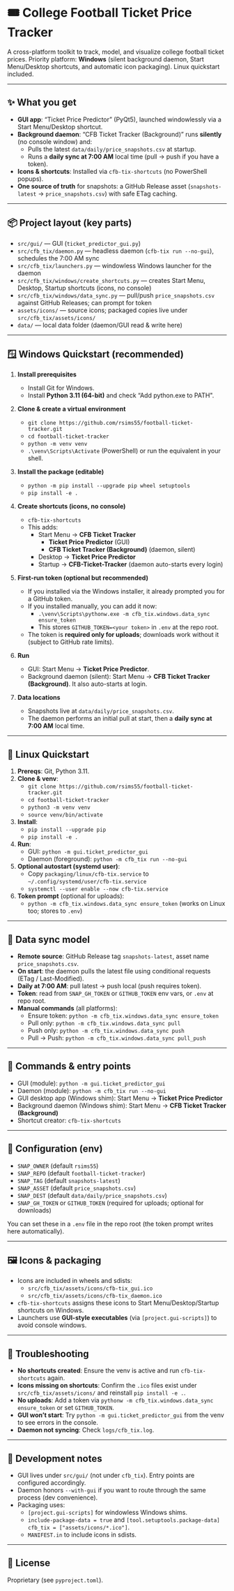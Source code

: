 # 🎟️ College Football Ticket Price Tracker

A cross-platform toolkit to track, model, and visualize college football ticket prices. Priority platform: **Windows** (silent background daemon, Start Menu/Desktop shortcuts, and automatic icon packaging). Linux quickstart included.

---

## ✨ What you get

- **GUI app**: “Ticket Price Predictor” (PyQt5), launched windowlessly via a Start Menu/Desktop shortcut.
- **Background daemon**: “CFB Ticket Tracker (Background)” runs **silently** (no console window) and:
  - Pulls the latest `data/daily/price_snapshots.csv` at startup.
  - Runs a **daily sync at 7:00 AM** local time (pull → push if you have a token).
- **Icons & shortcuts**: Installed via `cfb-tix-shortcuts` (no PowerShell popups).
- **One source of truth** for snapshots: a GitHub Release asset (`snapshots-latest` → `price_snapshots.csv`) with safe ETag caching.

---

## 📦 Project layout (key parts)

- `src/gui/` — GUI (`ticket_predictor_gui.py`)
- `src/cfb_tix/daemon.py` — headless daemon (`cfb-tix run --no-gui`), schedules the 7:00 AM sync
- `src/cfb_tix/launchers.py` — windowless Windows launcher for the daemon
- `src/cfb_tix/windows/create_shortcuts.py` — creates Start Menu, Desktop, Startup shortcuts (icons, no console)
- `src/cfb_tix/windows/data_sync.py` — pull/push `price_snapshots.csv` against GitHub Releases; can prompt for token
- `assets/icons/` — source icons; packaged copies live under `src/cfb_tix/assets/icons/`
- `data/` — local data folder (daemon/GUI read & write here)

---

## 🪟 Windows Quickstart (recommended)

1) **Install prerequisites**
   - Install Git for Windows.
   - Install **Python 3.11 (64-bit)** and check “Add python.exe to PATH".

2) **Clone & create a virtual environment**
   - `git clone https://github.com/rsims55/football-ticket-tracker.git`
   - `cd football-ticket-tracker`
   - `python -m venv venv`
   - `.\venv\Scripts\Activate` (PowerShell) or run the equivalent in your shell.

3) **Install the package (editable)**
   - `python -m pip install --upgrade pip wheel setuptools`
   - `pip install -e .`

4) **Create shortcuts (icons, no console)**
   - `cfb-tix-shortcuts`
   - This adds:
     - Start Menu → **CFB Ticket Tracker**
       - **Ticket Price Predictor** (GUI)
       - **CFB Ticket Tracker (Background)** (daemon, silent)
     - Desktop → **Ticket Price Predictor**
     - Startup → **CFB-Ticket-Tracker** (daemon auto-starts every login)

5) **First-run token (optional but recommended)**
   - If you installed via the Windows installer, it already prompted you for a GitHub token.
   - If you installed manually, you can add it now:
     - `.\venv\Scripts\pythonw.exe -m cfb_tix.windows.data_sync ensure_token`
     - This stores `GITHUB_TOKEN=<your token>` in `.env` at the repo root.
   - The token is **required only for uploads**; downloads work without it (subject to GitHub rate limits).

6) **Run**
   - GUI: Start Menu → **Ticket Price Predictor**.
   - Background daemon (silent): Start Menu → **CFB Ticket Tracker (Background)**. It also auto-starts at login.

7) **Data locations**
   - Snapshots live at `data/daily/price_snapshots.csv`.
   - The daemon performs an initial pull at start, then a **daily sync at 7:00 AM** local time.

---

## 🐧 Linux Quickstart

1) **Prereqs**: Git, Python 3.11.
2) **Clone & venv**:
   - `git clone https://github.com/rsims55/football-ticket-tracker.git`
   - `cd football-ticket-tracker`
   - `python3 -m venv venv`
   - `source venv/bin/activate`
3) **Install**:
   - `pip install --upgrade pip`
   - `pip install -e .`
4) **Run**:
   - GUI: `python -m gui.ticket_predictor_gui`
   - Daemon (foreground): `python -m cfb_tix run --no-gui`
5) **Optional autostart (systemd user)**:
   - Copy `packaging/linux/cfb-tix.service` to `~/.config/systemd/user/cfb-tix.service`
   - `systemctl --user enable --now cfb-tix.service`
6) **Token prompt** (optional for uploads):
   - `python -m cfb_tix.windows.data_sync ensure_token` (works on Linux too; stores to `.env`)

---

## 🔁 Data sync model

- **Remote source**: GitHub Release tag `snapshots-latest`, asset name `price_snapshots.csv`.
- **On start**: the daemon pulls the latest file using conditional requests (ETag / Last-Modified).
- **Daily at 7:00 AM**: pull latest → push local (push requires token).
- **Token**: read from `SNAP_GH_TOKEN` or `GITHUB_TOKEN` env vars, or `.env` at repo root.
- **Manual commands** (all platforms):
  - Ensure token: `python -m cfb_tix.windows.data_sync ensure_token`
  - Pull only: `python -m cfb_tix.windows.data_sync pull`
  - Push only: `python -m cfb_tix.windows.data_sync push`
  - Pull → Push: `python -m cfb_tix.windows.data_sync pull_push`

---

## 🧰 Commands & entry points

- GUI (module): `python -m gui.ticket_predictor_gui`
- Daemon (module): `python -m cfb_tix run --no-gui`
- GUI desktop app (Windows shim): Start Menu → **Ticket Price Predictor**
- Background daemon (Windows shim): Start Menu → **CFB Ticket Tracker (Background)**
- Shortcut creator: `cfb-tix-shortcuts`

---

## 🔧 Configuration (env)

- `SNAP_OWNER` (default `rsims55`)
- `SNAP_REPO` (default `football-ticket-tracker`)
- `SNAP_TAG` (default `snapshots-latest`)
- `SNAP_ASSET` (default `price_snapshots.csv`)
- `SNAP_DEST` (default `data/daily/price_snapshots.csv`)
- `SNAP_GH_TOKEN` or `GITHUB_TOKEN` (required for uploads; optional for downloads)

You can set these in a `.env` file in the repo root (the token prompt writes here automatically).

---

## 🖼 Icons & packaging

- Icons are included in wheels and sdists:
  - `src/cfb_tix/assets/icons/cfb-tix_gui.ico`
  - `src/cfb_tix/assets/icons/cfb-tix_daemon.ico`
- `cfb-tix-shortcuts` assigns these icons to Start Menu/Desktop/Startup shortcuts on Windows.
- Launchers use **GUI-style executables** (via `[project.gui-scripts]`) to avoid console windows.

---

## 🧪 Troubleshooting

- **No shortcuts created**: Ensure the venv is active and run `cfb-tix-shortcuts` again.
- **Icons missing on shortcuts**: Confirm the `.ico` files exist under `src/cfb_tix/assets/icons/` and reinstall `pip install -e .`.
- **No uploads**: Add a token via `pythonw -m cfb_tix.windows.data_sync ensure_token` or set `GITHUB_TOKEN`.
- **GUI won’t start**: Try `python -m gui.ticket_predictor_gui` from the venv to see errors in the console.
- **Daemon not syncing**: Check `logs/cfb_tix.log`.

---

## 📝 Development notes

- GUI lives under `src/gui/` (not under `cfb_tix`). Entry points are configured accordingly.
- Daemon honors `--with-gui` if you want to route through the same process (dev convenience).
- Packaging uses:
  - `[project.gui-scripts]` for windowless Windows shims.
  - `include-package-data = true` and `[tool.setuptools.package-data] cfb_tix = ["assets/icons/*.ico"]`.
  - `MANIFEST.in` to include icons in sdists.

---

## 📄 License

Proprietary (see `pyproject.toml`).
